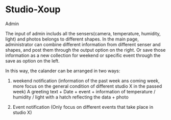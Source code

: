# Studio-Xoup
  
  Admin

  The input of admin includs all the sensers(camera, temperature, humidity, light) and photos belongs to different shapes. In the main page, administrator can combine different information from different senser and shapes, and post them through the output option on the right. Or save those information as a new collection for weekend or specific event through the save as option on the left. 

  In this way, the calander can be arranged in two ways:

  1. weekend notification (information of the past week ans coming week, more focus on the general condition of different studio X in the passed week)
  A greeting text + Date + event + information of temperature / humidity / light with a hatch reflecting the data + photo

  2. Event notification (Only focus on different events that take place in studio X)